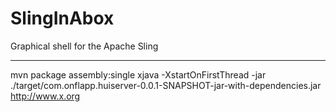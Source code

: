 SlingInAbox
===========

Graphical shell for the Apache Sling


---
mvn package assembly:single
xjava -XstartOnFirstThread -jar ./target/com.onflapp.huiserver-0.0.1-SNAPSHOT-jar-with-dependencies.jar http://www.x.org
